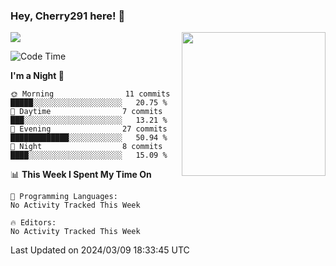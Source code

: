 ### Hey, Cherry291 here! 👋

![](https://metrics.lecoq.io/cherry291?template=classic&config.timezone=Asia%2FShanghai)
<img align='right' src="https://media.giphy.com/media/M9gbBd9nbDrOTu1Mqx/giphy.gif" width="230">
<!-- ![](https://github-readme-stats-ouuan.vercel.app/api?username=cherry291&theme=dark&show_icons=true) -->

<!--START_SECTION:waka-->
![Code Time](http://img.shields.io/badge/Code%20Time-191%20hrs%2052%20mins-blue)

**I'm a Night 🦉** 

```text
🌞 Morning                11 commits          █████░░░░░░░░░░░░░░░░░░░░   20.75 % 
🌆 Daytime                7 commits           ███░░░░░░░░░░░░░░░░░░░░░░   13.21 % 
🌃 Evening                27 commits          █████████████░░░░░░░░░░░░   50.94 % 
🌙 Night                  8 commits           ████░░░░░░░░░░░░░░░░░░░░░   15.09 % 
```


📊 **This Week I Spent My Time On** 

```text
💬 Programming Languages: 
No Activity Tracked This Week

🔥 Editors: 
No Activity Tracked This Week
```


 Last Updated on 2024/03/09 18:33:45 UTC
<!--END_SECTION:waka-->

<!--
**Cherry291/cherry291** is a ✨ _special_ ✨ repository because its `README.md` (this file) appears on your GitHub profile.

Here are some ideas to get you started:

- 🔭 I’m currently working on ...
- 🌱 I’m currently learning ...
- 👯 I’m looking to collaborate on ...
- 🤔 I’m looking for help with ...
- 💬 Ask me about ...
- 📫 How to reach me: ...
- 😄 Pronouns: ...
- ⚡ Fun fact: ...
-->

